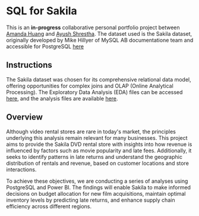 # SQL for Sakila

This is an **in-progress** collaborative personal portfolio project between [Amanda Huang](https://www.linkedin.com/in/amanda-huang9/) and [Ayush Shrestha](https://www.linkedin.com/in/ayush-yoshi-shrestha/). The dataset used is the Sakila dataset, originally developed by Mike Hillyer of MySQL AB documentatione team and accessible for PostgreSQL [here](https://github.com/jOOQ/sakila)

## Instructions
The Sakila dataset was chosen for its comprehensive relational data model, offering opportunities for complex joins and OLAP (Online Analytical Processing). The Exploratory Data Analysis (EDA) files can be accessed [here](eda), and the analysis files are available [here](analysis).

## Overview
Although video rental stores are rare in today's market, the principles underlying this analysis remain relevant for many businesses. This project aims to provide the Sakila DVD rental store with insights into how revenue is influenced by factors such as movie popularity and late fees. Additionally, it seeks to identify patterns in late returns and understand the geographic distribution of rentals and revenue, based on customer locations and store interactions.

To achieve these objectives, we are conducting a series of analyses using PostgreSQL and Power BI. The findings will enable Sakila to make informed decisions on budget allocation for new film acquisitions, maintain optimal inventory levels by predicting late returns, and enhance supply chain efficiency across different regions.